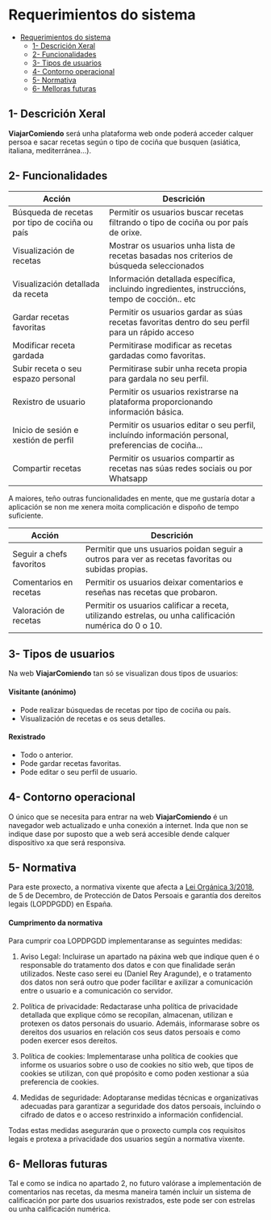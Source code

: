 # Requerimientos do sistema

- [Requerimientos do sistema](#requerimientos-do-sistema)
  - [1- Descrición Xeral](#1--descrición-xeral)
  - [2- Funcionalidades](#2--funcionalidades)
  - [3- Tipos de usuarios](#3--tipos-de-usuarios)
  - [4- Contorno operacional](#4--contorno-operacional)
  - [5- Normativa](#5--normativa)
  - [6- Melloras futuras](#6--melloras-futuras)


## 1- Descrición Xeral
**ViajarComiendo** será unha plataforma web onde poderá acceder calquer persoa e sacar recetas según o tipo de cociña que busquen (asiática, italiana, mediterránea...).

## 2- Funcionalidades

| Acción   |  Descrición        |
|----------|--------------------|
| Búsqueda de recetas por tipo de cociña ou país   | Permitir os usuarios buscar recetas filtrando o tipo de cociña ou por país de orixe. |
| Visualización de recetas | Mostrar os usuarios unha lista de recetas basadas nos criterios de búsqueda seleccionados |
| Visualización detallada da receta  | Información detallada específica, incluindo ingredientes, instruccións, tempo de cocción.. etc |
| Gardar recetas favoritas  | Permitir os usuarios gardar as súas recetas favoritas dentro do seu perfil para un rápido acceso |
| Modificar receta gardada  | Permitirase modificar as recetas gardadas como favoritas. |
| Subir receta o seu espazo personal  | Permitirase subir unha receta propia para gardala no seu perfil. |
| Rexistro de usuario  | Permitir os usuarios rexistrarse na plataforma proporcionando información básica. |
| Inicio de sesión e xestión de perfil  | Permitir os usuarios editar o seu perfil, incluíndo información personal, preferencias de cociña... |
| Compartir recetas  | Permitir os usuarios compartir as recetas nas súas redes sociais ou por Whatsapp |

A maiores, teño outras funcionalidades en mente, que me gustaría dotar a aplicación se non me xenera moita complicación e dispoño de tempo suficiente.

| Acción   |  Descrición        |
|----------|--------------------|
| Seguir a chefs favoritos  | Permitir que uns usuarios poidan seguir a outros para ver as recetas favoritas ou subidas propias. |
| Comentarios en recetas  | Permitir os usuarios deixar comentarios e reseñas nas recetas que probaron. |
| Valoración de recetas  | Permitir os usuarios calificar a receta, utilizando estrelas, ou unha calificación numérica do 0 o 10. |

## 3- Tipos de usuarios

Na web **ViajarComiendo** tan só se visualizan dous tipos de usuarios:

#### Visitante (anónimo)
- Pode realizar búsquedas de recetas por tipo de cociña ou país.
- Visualización de recetas e os seus detalles.

#### Rexistrado
- Todo o anterior.
- Pode gardar recetas favoritas.
- Pode editar o seu perfil de usuario.

## 4- Contorno operacional

O único que se necesita para entrar na web **ViajarComiendo** é un navegador web actualizado e unha conexión a internet. Inda que non se indique dase por suposto que a web será accesible dende calquer dispositivo xa que será responsiva.

## 5- Normativa

Para este proxecto, a normativa vixente que afecta a [Lei Orgánica 3/2018](https://www.boe.es/buscar/act.php?id=BOE-A-2018-16673), de 5 de Decembro, de Protección de Datos Persoais e garantía dos dereitos legais (LOPDPGDD) en España.

#### Cumprimento da normativa
Para cumprir coa LOPDPGDD implementaranse as seguintes medidas:

1. Aviso Legal: Incluirase un apartado na páxina web que indique quen é o responsable do tratamento dos datos e con que finalidade serán utilizados. Neste caso serei eu (Daniel Rey Aragunde), e o tratamento dos datos non será outro que poder facilitar e axilizar a comunicación entre o usuario e a comunicación co servidor.

2. Política de privacidade: Redactarase unha política de privacidade detallada que explique cómo se recopilan, almacenan, utilizan e protexen os datos personais do usuario. Ademáis, informarase sobre os dereitos dos usuarios en relación cos seus datos persoais e como poden exercer esos dereitos.

3. Política de cookies: Implementarase unha política de cookies que informe os usuarios sobre o uso de cookies no sitio web, que tipos de cookies se utilizan, con qué propósito e como poden xestionar a súa preferencia de cookies.

4. Medidas de seguridade: Adoptaranse medidas técnicas e organizativas adecuadas para garantizar a seguridade dos datos persoais, incluindo o cifrado de datos e o acceso restrinxido a información confidencial.

Todas estas medidas asegurarán que o proxecto cumpla cos requisitos legais e protexa a privacidade dos usuarios según a normativa vixente.

## 6- Melloras futuras

Tal e como se indica no apartado 2, no futuro valórase a implementación de comentarios nas recetas, da mesma maneira tamén incluir un sistema de calificación por parte dos usuarios rexistrados, este pode ser con estrelas ou unha calificación numérica.
